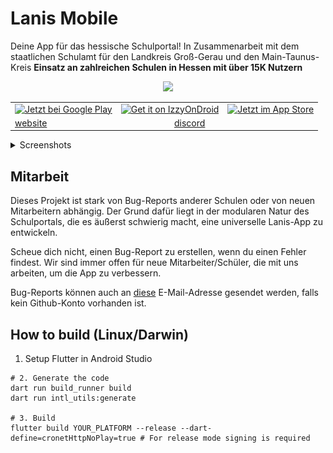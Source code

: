 # Lanis Mobile


Deine App für das hessische Schulportal! In Zusammenarbeit mit dem staatlichen Schulamt für den Landkreis Groß-Gerau und den Main-Taunus-Kreis
**Einsatz an zahlreichen Schulen in Hessen mit über 15K Nutzern**

<p align="center">
    <img src="https://github.com/alessioC42/lanis-mobile/assets/84250128/19d30436-32f7-4cbe-b78e-f2fee3583c28" width="60%">
</p>

<table>
    <tr>
        <td colspan='2'>
            <a href='https://play.google.com/store/apps/details?id=io.github.alessioc42.sph&pcampaignid=pcampaignidMKT-Other-global-all-co-prtnr-py-PartBadge-Mar2515-1'><img alt='Jetzt bei Google Play' src='https://play.google.com/intl/en_us/badges/static/images/badges/de_badge_web_generic.png' style='height: 71px'/></a>
        </td>
        <td colspan='2'>
            <a href="https://apt.izzysoft.de/fdroid/index/apk/io.github.alessioc42.sph"><img src="https://www.martinstoeckli.ch/images/izzy-on-droid-badge-en.png" alt="Get it on IzzyOnDroid" style="height: 56px;"></a>
        </td>
        <td colspan='2'>
            <a href='https://apps.apple.com/de/app/lanis-mobile/id6511247743?l=en-GB'><img alt='Jetzt im App Store' src='https://lanis-mobile.github.io/assets/ios-badge.svg' style='height: 61px'/></a>
        </td>
    </tr>
    <tr>
        <td colspan='3'>
            <a href='https://lanis-mobile.github.io/'>website</a>
        </td>
        <td colspan='3'>
            <a href='https://discord.gg/MGYaSetUsY'>discord</a>
        </td>
    </tr>
</table>

<p></p>
<details>
  <summary>Screenshots</summary>
<div style="text-align: center;">
  <img src="fastlane/metadata/android/en-US/images/phoneScreenshots/01.png" width="250" >
  <img src="fastlane/metadata/android/en-US/images/phoneScreenshots/02.png" width="250" >
  <img src="fastlane/metadata/android/en-US/images/phoneScreenshots/03.png" width="250" >
  <img src="fastlane/metadata/android/en-US/images/phoneScreenshots/04.png" width="250" >
  <img src="fastlane/metadata/android/en-US/images/phoneScreenshots/05.png" width="250" >
  <img src="fastlane/metadata/android/en-US/images/phoneScreenshots/06.png" width="250" >
  <img src="fastlane/metadata/android/en-US/images/phoneScreenshots/07.png" width="250" >

</div>
</details>

## Mitarbeit
Dieses Projekt ist stark von Bug-Reports anderer Schulen oder von neuen Mitarbeitern abhängig. Der Grund dafür liegt in
der modularen Natur des Schulportals, die es äußerst schwierig macht, eine universelle Lanis-App zu entwickeln.

Scheue dich nicht, einen Bug-Report zu erstellen, wenn du einen Fehler findest. Wir sind immer offen für neue Mitarbeiter/Schüler, die mit uns arbeiten, um die App zu verbessern.

Bug-Reports können auch an <a href="mailto:lanis-mobile@alessioc42.dev">diese</a> E-Mail-Adresse gesendet werden, falls kein Github-Konto vorhanden ist.

## How to build (Linux/Darwin)
1. Setup Flutter in Android Studio
```shell
# 2. Generate the code
dart run build_runner build
dart run intl_utils:generate

# 3. Build
flutter build YOUR_PLATFORM --release --dart-define=cronetHttpNoPlay=true # For release mode signing is required
```
